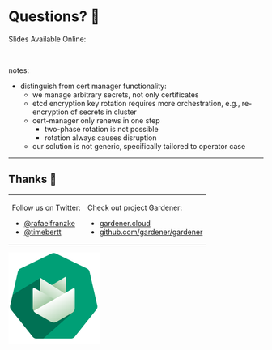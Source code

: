 # Questions? 🙋

Slides Available Online:

<img class="slides-qr-code"></img>
<!-- .element: class="r-stretch" -->

<a class="slides-qr-code"></a>

notes:

- distinguish from cert manager functionality:
  - we manage arbitrary secrets, not only certificates
  - etcd encryption key rotation requires more orchestration, e.g., re-encryption of secrets in cluster
  - cert-manager only renews in one step
    - two-phase rotation is not possible
    - rotation always causes disruption
  - our solution is not generic, specifically tailored to operator case

---

## Thanks 🙌

<table>
<tr>
<td>

Follow us on Twitter:
- [@rafaelfranzke](https://twitter.com/rafaelfranzke)
- [@timebertt](https://twitter.com/timebertt)

</td>
<td>

Check out project Gardener:
- [gardener.cloud](https://gardener.cloud)
- [github.com/gardener/gardener](https://github.com/gardener/gardener)

</td>
</tr>
</table>

![Gardener Logo](../assets/gardener.svg)
